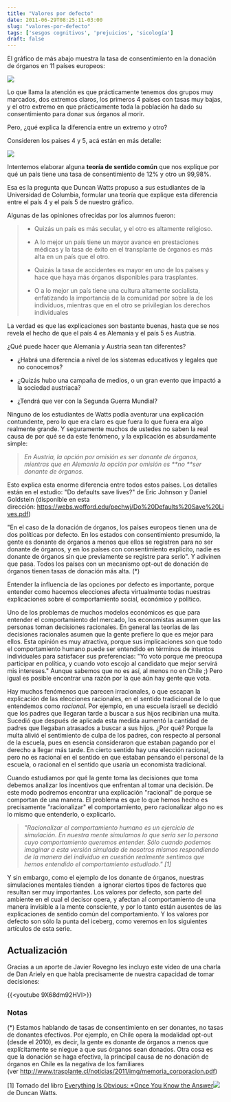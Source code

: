 ```yaml
---
title: "Valores por defecto"
date: 2011-06-29T08:25:11-03:00
slug: "valores-por-defecto"
tags: ['sesgos cognitivos', 'prejuicios', 'sicología']
draft: false
---
```


El gráfico de más abajo muestra la tasa de consentimiento en la donación
de órganos en 11 países europeos:

![](/images/2011/06/DonacionDeOrganos.png)

Lo que llama la atención es que prácticamente tenemos dos grupos muy
marcados, dos extremos claros, los primeros 4 países con tasas muy
bajas, y el otro extremo en que prácticamente toda la población ha dado
su consentimiento para donar sus órganos al morir.

Pero, ¿qué explica la diferencia entre un extremo y otro?

Consideren los paises 4 y 5, acá están en más detalle:

![](/images/2011/06/DosPaises.png)

Intentemos elaborar alguna **teoría de sentido común** que nos explique
por qué un país tiene una tasa de consentimiento de 12% y otro un
99,98%.

Esa es la pregunta que Duncan Watts propuso a sus estudiantes de la
Universidad de Columbia, formular una teoría que explique esta
diferencia entre el país 4 y el país 5 de nuestro gráfico.

Algunas de las opiniones ofrecidas por los alumnos fueron:

> -   Quizás un país es más secular, y el otro es altamente religioso.
>
> -   A lo mejor un país tiene un mayor avance en prestaciones médicas y
>     la tasa de éxito en el transplante de órganos es más alta en un
>     país que el otro.
>
> -   Quizás la tasa de accidentes es mayor en uno de los paises y hace
>     que haya más órganos disponibles para trasplantes.
>
> -   O a lo mejor un país tiene una cultura altamente socialista,
>     enfatizando la importancia de la comunidad por sobre la de los
>     individuos, mientras que en el otro se privilegian los derechos
>     individuales

La verdad es que las explicaciones son bastante buenas, hasta que se nos
revela el hecho de que el país 4 es Alemania y el país 5 es Austria.

¿Qué puede hacer que Alemania y Austria sean tan diferentes?

-   ¿Habrá una diferencia a nivel de los sistemas educativos y legales
    que no conocemos?

-   ¿Quizás hubo una campaña de medios, o un gran evento que impactó a
    la sociedad austriaca?

-   ¿Tendrá que ver con la Segunda Guerra Mundial?

Ninguno de los estudiantes de Watts podía aventurar una explicación
contundente, pero lo que era claro es que fuera lo que fuera era algo
realmente grande. Y seguramente muchos de ustedes no saben la real causa
de por qué se da este fenómeno, y la explicación es absurdamente simple:

> *En Austria, la opción por omisión es ser donante de órganos, mientras
> que en Alemania la opción por omisión es \*\*no \*\*ser donante de
> órganos.*

Esto explica esta enorme diferencia entre todos estos países. Los
detalles están en el estudio: "Do defaults save lives?" de Eric
Johnson y Daniel Goldstein (disponible en esta dirección: <https://webs.wofford.edu/pechwj/Do%20Defaults%20Save%20Lives.pdf>)

"En el caso de la donación de órganos, los países europeos tienen una
de dos políticas por defecto. En los estados con consentimiento
presumido, la gente es donante de órganos a menos que ellos se registren
para no ser donante de órganos, y en los países con consentimiento
explícito, nadie es donante de órganos sin que previamente se registre
para serlo". Y adivinen que pasa. Todos los países con un mecanismo
opt-out de donación de órganos tienen tasas de donación más alta. (\*)

Entender la influencia de las opciones por defecto es importante, porque
entender como hacemos elecciones afecta virtualmente todas nuestras
explicaciones sobre el comportamiento social, económico y político.

Uno de los problemas de muchos modelos económicos es que para entender
el comportamiento del mercado, los economistas asumen que las personas
toman decisiones racionales. En general las teorías de las decisiones
racionales asumen que la gente prefiere lo que es mejor para ellos. Esta
opinión es muy atractiva, porque sus implicaciones son que todo el
comportamiento humano puede ser entendido en términos de intentos
individuales para satisfacer sus preferencias: "Yo voto porque me
preocupa participar en política, y cuando voto escojo al candidato que
mejor servirá mis intereses." Aunque sabemos que no es así, al menos no
en Chile ;) Pero igual es posible encontrar una razón por la que aún hay
gente que vota.

Hay muchos fenómenos que parecen irracionales, o que escapan la
explicación de las elecciones racionales, en el sentido tradicional de
lo que entendemos como *racional*. Por ejemplo, en una escuela israelí
se decidió que los padres que llegaran tarde a buscar a sus hijos
recibirían una multa. Sucedió que después de aplicada esta medida
aumentó la cantidad de padres que llegaban atrasados a buscar a sus
hijos. ¿Por qué? Porque la multa alivió el sentimiento de culpa de los
padres, con respecto al personal de la escuela, pues en esencia
consideraron que estaban pagando por el derecho a llegar más tarde. En
cierto sentido hay una elección racional, pero no es racional en el
sentido en que estaban pensando el personal de la escuela, o racional en
el sentido que usaría un economista tradicional.

Cuando estudiamos por qué la gente toma las decisiones que toma debemos
analizar los incentivos que enfrentan al tomar una decisión. De este
modo podremos encontrar una explicación "racional" de porque se
comportan de una manera. El problema es que lo que hemos hecho es
precisamente "racionalizar" el comportamiento, pero racionalizar algo
no es lo mismo que entenderlo, o explicarlo.

> *"Racionalizar el comportamiento humano es un ejercicio de
> simulación. En nuestra mente simulamos lo que sería ser la persona
> cuyo comportamiento queremos entender. Sólo cuando podemos imaginar a
> esta versión simulada de nosotros mismos respondiendo de la manera del
> individuo en cuestión realmente sentimos que hemos entendido el
> comportamiento estudiado." \[1\]*

Y sin embargo, como el ejemplo de los donante de órganos, nuestras
simulaciones mentales tienden  a ignorar ciertos tipos de factores que
resultan ser muy importantes. Los valores por defecto, son parte del
ambiente en el cual el decisor opera, y afectan al comportamiento de una
manera invisible a la mente consciente, y por lo tanto están ausentes de
las explicaciones de sentido común del comportamiento. Y los valores por
defecto son sólo la punta del iceberg, como veremos en los siguientes
artículos de esta serie.

## Actualización

Gracias a un aporte de Javier Rovegno les incluyo este video de una
charla de Dan Ariely en que habla precisamente de nuestra capacidad de
tomar decisiones:

{{<youtube 9X68dm92HVI>}}

### Notas

(\*) Estamos hablando de tasas de consentimiento en ser donantes, no
tasas de donantes efectivos. Por ejemplo, en Chile opera la modalidad
opt-out (desde el 2010), es decir, la gente es donante de órganos a
menos que explícitamente se niegue a que sus órganos sean donados. Otra
cosa es que la donación se haga efectiva, la principal causa de no
donación de órganos en Chile es la negativa de los familiares
(ver <http://www.trasplante.cl/noticias/2011/img/memoria_corporacion.pdf>)


\[1\] Tomado del libro [Everything Is Obvious: \*Once You Know the
Answer](http://www.amazon.com/gp/product/0385531680/ref=as_li_qf_sp_asin_tl?ie=UTF8&tag=lanaturaledel-20&linkCode=as2&camp=217145&creative=399373&creativeASIN=0385531680)![](http://www.assoc-amazon.com/e/ir?t=lanaturaledel-20&l=as2&o=1&a=0385531680&camp=217145&creative=399373) de Duncan Watts.
